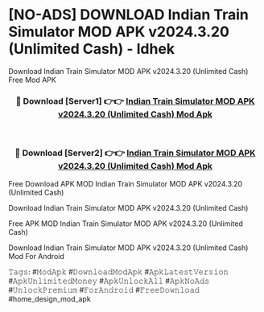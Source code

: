 # [NO-ADS] DOWNLOAD Indian Train Simulator MOD APK v2024.3.20 (Unlimited Cash) - ldhek
Download Indian Train Simulator MOD APK v2024.3.20 (Unlimited Cash) Free Mod APK

<div align="center">
<h3>🔴 Download [Server1] 👉👉 <a href="https://apk-comot.site?title=Indian_Train_Simulator_MOD_APK_v2024.3.20_(Unlimited_Cash)">Indian Train Simulator MOD APK v2024.3.20 (Unlimited Cash) Mod Apk</a></h3><br>

<h3>🔴 Download [Server2] 👉👉 <a href="https://apk-comot.site?title=Indian_Train_Simulator_MOD_APK_v2024.3.20_(Unlimited_Cash)">Indian Train Simulator MOD APK v2024.3.20 (Unlimited Cash) Mod Apk</a></h3>
</div>


Free Download APK MOD Indian Train Simulator MOD APK v2024.3.20 (Unlimited Cash)

Download Indian Train Simulator MOD APK v2024.3.20 (Unlimited Cash) 

Free APK MOD Indian Train Simulator MOD APK v2024.3.20 (Unlimited Cash) 

Download Indian Train Simulator MOD APK v2024.3.20 (Unlimited Cash) Mod For Android

𝚃𝚊𝚐𝚜: #𝙼𝚘𝚍𝙰𝚙𝚔 #𝙳𝚘𝚠𝚗𝚕𝚘𝚊𝚍𝙼𝚘𝚍𝙰𝚙𝚔 #𝙰𝚙𝚔𝙻𝚊𝚝𝚎𝚜𝚝𝚅𝚎𝚛𝚜𝚒𝚘𝚗 #𝙰𝚙𝚔𝚄𝚗𝚕𝚒𝚖𝚒𝚝𝚎𝚍𝙼𝚘𝚗𝚎𝚢 #𝙰𝚙𝚔𝚄𝚗𝚕𝚘𝚌𝚔𝙰𝚕𝚕 #𝙰𝚙𝚔𝙽𝚘𝙰𝚍𝚜 #𝚄𝚗𝚕𝚘𝚌𝚔𝙿𝚛𝚎𝚖𝚒𝚞𝚖 #𝙵𝚘𝚛𝙰𝚗𝚍𝚛𝚘𝚒𝚍 #𝙵𝚛𝚎𝚎𝙳𝚘𝚠𝚗𝚕𝚘𝚊𝚍 #home_design_mod_apk